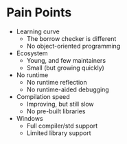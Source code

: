# Pain Points

- Learning curve
  - The borrow checker is different
  - No object-oriented programming
- Ecosystem
  - Young, and few maintainers
  - Small (but growing quickly)
- No runtime
  - No runtime reflection
  - No runtime-aided debugging
- Compilation speed
  - Improving, but still slow
  - No pre-built libraries
- Windows
  - Full compiler/std support
  - Limited library support
